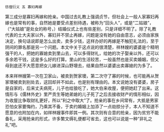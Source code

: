     彷徨衍义 五 寡妇再嫁 

   第三成分是寡妇再嫁和抢亲。中国过去礼教上强调贞节，但社会上一般人家寡妇再嫁也是常有的事，自然她是要受点差别待遇，被称为“回头人”，或是“二姑娘”，（“大姑娘”是处女的称号，）结婚仪式上也有些差别，只是详细不明了。除了礼教代表的士大夫家以外，寡妇并不禁止再嫁，问题是没有她的自由意志，必须由家族决定，换句话说即是怎么出卖，卖多少钱，这样办好的再嫁是不触犯礼法的，至于阴间的罪名那是另一个问题。本文中关于这点说的很清楚，祥林嫂的婆婆是个精明强干的人，把她的寡媳卖到里山去，可以多得财礼，给她的次子娶亲以外，还可以多余若干钱，这是多么好的打算。里山的生活较苦，一般虽然也是买卖婚姻，但父母到底还不大愿意把女儿嫁进深山野墺去，结果自然以婆婆出卖寡媳的为多了。

   本来祥林嫂第一次在卫家山，被卖到贺家墺，第二次守了寡的时候，也可能再从贺家墺被卖到别处去，这回却并不如此，也是别有理由的。本文说她没有婆婆，房子是自家的，后来丈夫病死，儿子也给狼吃了，她大伯来收屋，便把她赶了出来。这情形与《儒林外史》里严贡生等她弟媳的儿子死了之后去接收财产的情形相似，因为收屋比争取财礼更好，所以“利之中取大”了。抢亲的事在乡间常有，大抵是男家恐怕女家要悔约，乃乘其不备，于卖约婚姻上加添了一点劫掠分子，本人不知道不愿意的也附加在内，如祥林嫂事件即其一例。其次则有合意的抢亲，因为贫穷不能备礼，采用抢亲的形式，许多繁文缛礼便都可省去，这也可以说是一种“非礼之礼”吧。

